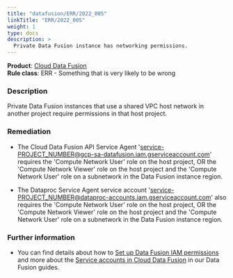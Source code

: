 ```yaml
---
title: "datafusion/ERR/2022_005"
linkTitle: "ERR/2022_005"
weight: 1
type: docs
description: >
  Private Data Fusion instance has networking permissions.
---
```


**Product**: [Cloud Data Fusion](https://cloud.google.com/data-fusion)\
**Rule class**: ERR - Something that is very likely to be wrong

### Description

Private Data Fusion instances that use a shared VPC host network
in another project require permissions in that host project.

### Remediation

- The Cloud Data Fusion API Service Agent
'service-PROJECT_NUMBER@gcp-sa-datafusion.iam.gserviceaccount.com'
requires the 'Compute Network User' role on the host project,
OR the 'Compute Network Viewer' role on the host project and
the 'Compute Network User' role on a subnetwork in the
Data Fusion instance region.


- The Dataproc Service Agent service account
'service-PROJECT_NUMBER@dataproc-accounts.iam.gserviceaccount.com'
also requires the 'Compute Network User' role on the host project,
OR the 'Compute Network Viewer' role on the host project and
the 'Compute Network User' role on a subnetwork in the
Data Fusion instance region.


### Further information

- You can find details about how to
[Set up Data Fusion IAM permissions](https://cloud.google.com/data-fusion/docs/how-to/create-private-ip#set_up_iam_permissions)
and more about the [Service accounts in Cloud Data Fusion](https://cloud.google.com/data-fusion/docs/concepts/service-accounts#service_accounts_in)
in our Data Fusion guides.
